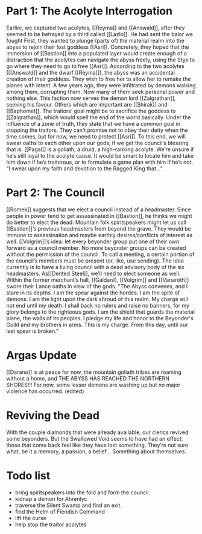 # **Part 1: The Acolyte Interrogation** 
Earlier, we captured two acolytes, [[Reyma]] and [[Answald]], after they seemed to be betrayed by a third called [[Lazlo]]. He had sent the balor we fought First, they wanted to plunge (parts of) the material realm into the abyss to rejoin their lost goddess [[Asri]]. Concretely, they hoped that the immersion of [[Bastion]] into a populated layer would create enough of a distraction that the acolytes can navigate the abyss freely, using the Styx to go where they need to go to free [[Asri]]. According to the two acolytes ([[Answald]] and the dwarf [[Reyma]]), the abyss was an accidental creation of their goddess. They wish to free her to allow her to remake the planes with intent. A few years ago, they were infiltrated by demons walking among them, corrupting them. Now many of them seek personal power and nothing else. This faction now serves the demon lord [[Zalgrathan]], seeking his favour. Others which are important are [[Shirak]] and [[Baphomet]]. The traitors’ goal might be to sacrifice the goddess to [[Zalgrathan]], which would spell the end of the world basically. Under the influence of a zone of truth, they state that we have a common goal in stopping the traitors. They can’t promise not to obey their deity when the time comes, but for now, we need to protect [[Asri]]. To this end, we will swear oaths to each other upon our gods, if we get the council’s blessing that is. [[Pagal]] is a goliath, a druid, a high-ranking acolyte. We’re unsure if he’s still loyal to the acolyte cause. It would be smart to locate him and take him down if he’s traitorous, or to formulate a game plan with him if he’s not. “I swear upon my faith and devotion to the Ragged King that…”
# **Part 2: The Council** 
[[Romek]] suggests that we elect a council instead of a headmaster. Since people in power tend to get assassinated in [[Bastion]], he thinks we might do better to elect the dead: Mountain folk spiritspeakers might let us call [[Bastion]]’s previous headmasters from beyond the grave. They would be immune to assassination and maybe earthly desires/conflicts of interest as well. [[Volgrim]]’s idea: let every beyonder group put one of their own forward as a council member. No more beyonder groups can be created without the permission of the council. To call a meeting, a certain portion of the council’s members must be present (or, like, use sending). The idea currently is to have a living council with a dead advisory body of the six headmasters. As[[Dented Steel]], we’ll need to elect someone as well. Within the former merchant’s hall, [[Galdan]], [[Volgrim]] and [[Vanaroth]] swore their Lance oaths in view of the gods. "The Abyss convenes, and I stare in its depths. I am the spear against the hordes. I am the spite of demons. I am the light upon the dark shroud of this realm. My charge will not end until my death. I shall back no rulers and raise no banners, for my glory belongs to the righteous gods. I am the shield that guards the material plane, the walls of its peoples. I pledge my life and honor to the Beyonder's Guild and my brothers in arms. This is my charge. From this day, until our last spear is broken."

# **Argas Update** 
[[Darano]] is at peace for now, the mountain goliath tribes are roaming without a home, and THE ABYSS HAS REACHED THE NORTHERN SHORES!!! For now, some lesser demons are washing up but no major violence has occurred. (edited)
# **Reviving the Dead** 
With the couple diamonds that were already available, our clerics revived some beyonders. But the Swallowed Void seems to have had an effect: those that come back feel like they have lost something. They’re not sure what, be it a memory, a passion, a belief… Something about themselves.

# **Todo list**
- bring spiritspeakers into the fold and form the council.
- kidnap a demon for Ahrenlyc
- traverse the Silent Swamp and find an exit.
- find the Helm of Fiendish Command
- lift the curse
- help stop the traitor acolytes